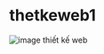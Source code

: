 # thetkeweb1
![image](https://github.com/truongthanhtoan/thetkeweb1/assets/146089797/01fa314e-dc1f-43e9-bd11-9c9ec801fec6)
thiết kế web
